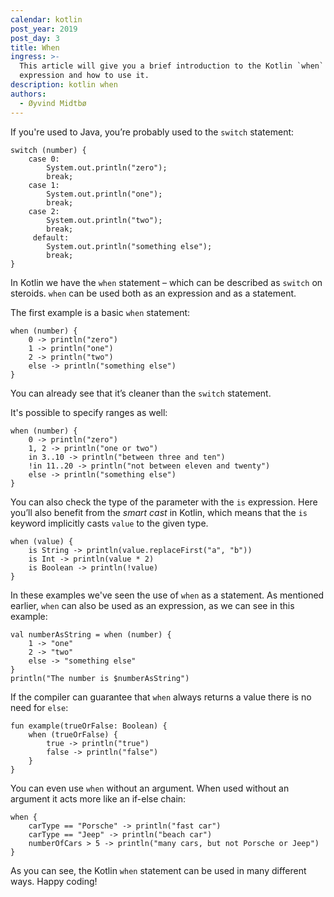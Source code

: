 ```yaml
---
calendar: kotlin
post_year: 2019
post_day: 3
title: When
ingress: >-
  This article will give you a brief introduction to the Kotlin `when`
  expression and how to use it.
description: kotlin when
authors:
  - Øyvind Midtbø
---
```

If you're used to Java, you’re probably used to the `switch` statement:
```
switch (number) {
    case 0:
        System.out.println("zero");
        break;
    case 1:
        System.out.println("one");
        break;
    case 2:
        System.out.println("two");
        break;
     default:
        System.out.println("something else");
        break;
}
```

In Kotlin we have the `when` statement – which can be described as `switch` on steroids. `when` can be used both as an expression and as a statement.

The first example is a basic `when` statement:
```
when (number) {
    0 -> println("zero")
    1 -> println("one")
    2 -> println("two")
    else -> println("something else")
}
```

You can already see that it’s cleaner than the `switch` statement.

It's possible to specify ranges as well:
```
when (number) {
    0 -> println("zero")
    1, 2 -> println("one or two")
    in 3..10 -> println("between three and ten")
    !in 11..20 -> println("not between eleven and twenty")
    else -> println("something else")
}
```

You can also check the type of the parameter with the `is` expression. Here you’ll also benefit from the _smart cast_ in Kotlin, which means that the `is` keyword implicitly casts `value` to the given type.
```
when (value) {
    is String -> println(value.replaceFirst("a", "b"))
    is Int -> println(value * 2)
    is Boolean -> println(!value)
}
```

In these examples we've seen the use of `when` as a statement. As mentioned earlier, `when` can also be used as an expression, as we can see in this example:
```
val numberAsString = when (number) {
    1 -> "one"
    2 -> "two"
    else -> "something else"
}
println("The number is $numberAsString")
```

If the compiler can guarantee that `when` always returns a value there is no need for `else`:
```
fun example(trueOrFalse: Boolean) {
    when (trueOrFalse) {
        true -> println("true")
        false -> println("false")
    }
}
```

You can even use `when` without an argument. When used without an argument it acts more like an if-else chain:
```
when {
    carType == "Porsche" -> println("fast car")
    carType == "Jeep" -> println("beach car")
    numberOfCars > 5 -> println("many cars, but not Porsche or Jeep")
}
```

As you can see, the Kotlin `when` statement can be used in many different ways. Happy coding!
